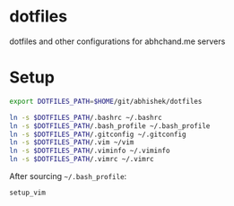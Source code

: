 dotfiles
===========

dotfiles and other configurations for abhchand.me servers

# Setup

```bash
export DOTFILES_PATH=$HOME/git/abhishek/dotfiles

ln -s $DOTFILES_PATH/.bashrc ~/.bashrc
ln -s $DOTFILES_PATH/.bash_profile ~/.bash_profile
ln -s $DOTFILES_PATH/.gitconfig ~/.gitconfig
ln -s $DOTFILES_PATH/.vim ~/vim
ln -s $DOTFILES_PATH/.viminfo ~/.viminfo
ln -s $DOTFILES_PATH/.vimrc ~/.vimrc
```

After sourcing `~/.bash_profile`:

```bash
setup_vim
```
